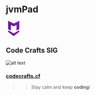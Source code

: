 # jvmPad
![alt text](https://github.com/adam-p/markdown-here/raw/master/src/common/images/icon48.png "Logo")
## Code Crafts SIG
![alt text](http://codecrafts.cf/images/codecrafts.JPG "Cover Photo")
### [codecrafts.cf](http://www.codecrafts.cf)
>> Stay calm and keep **coding**!
